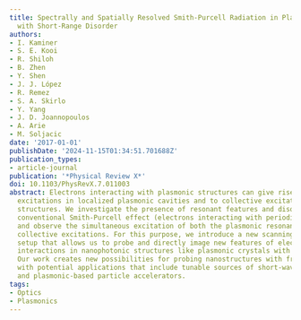 ```yaml
---
title: Spectrally and Spatially Resolved Smith-Purcell Radiation in Plasmonic Crystals
  with Short-Range Disorder
authors:
- I. Kaminer
- S. E. Kooi
- R. Shiloh
- B. Zhen
- Y. Shen
- J. J. López
- R. Remez
- S. A. Skirlo
- Y. Yang
- J. D. Joannopoulos
- A. Arie
- M. Soljacic
date: '2017-01-01'
publishDate: '2024-11-15T01:34:51.701688Z'
publication_types:
- article-journal
publication: '*Physical Review X*'
doi: 10.1103/PhysRevX.7.011003
abstract: Electrons interacting with plasmonic structures can give rise to resonant
  excitations in localized plasmonic cavities and to collective excitations in periodic
  structures. We investigate the presence of resonant features and disorder in the
  conventional Smith-Purcell effect (electrons interacting with periodic structures)
  and observe the simultaneous excitation of both the plasmonic resonances and the
  collective excitations. For this purpose, we introduce a new scanning-electron-microscope-based
  setup that allows us to probe and directly image new features of electron-photon
  interactions in nanophotonic structures like plasmonic crystals with strong disorder.
  Our work creates new possibilities for probing nanostructures with free electrons,
  with potential applications that include tunable sources of short-wavelength radiation
  and plasmonic-based particle accelerators.
tags:
- Optics
- Plasmonics
---
```

